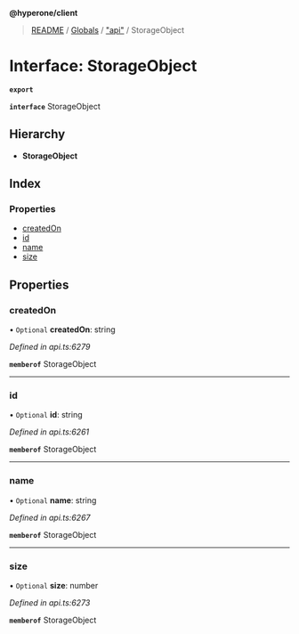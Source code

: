 **@hyperone/client**

> [README](../README.md) / [Globals](../globals.md) / ["api"](../modules/_api_.md) / StorageObject

# Interface: StorageObject

**`export`** 

**`interface`** StorageObject

## Hierarchy

* **StorageObject**

## Index

### Properties

* [createdOn](_api_.storageobject.md#createdon)
* [id](_api_.storageobject.md#id)
* [name](_api_.storageobject.md#name)
* [size](_api_.storageobject.md#size)

## Properties

### createdOn

• `Optional` **createdOn**: string

*Defined in api.ts:6279*

**`memberof`** StorageObject

___

### id

• `Optional` **id**: string

*Defined in api.ts:6261*

**`memberof`** StorageObject

___

### name

• `Optional` **name**: string

*Defined in api.ts:6267*

**`memberof`** StorageObject

___

### size

• `Optional` **size**: number

*Defined in api.ts:6273*

**`memberof`** StorageObject
